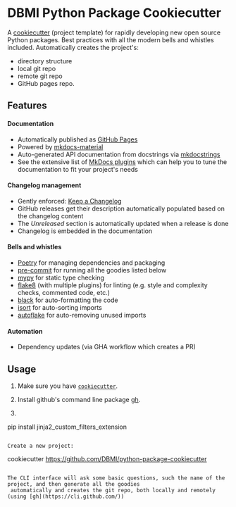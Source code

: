 # DBMI Python Package Cookiecutter

A [cookiecutter](https://cookiecutter.readthedocs.io/en/latest/README.html) (project template) for rapidly developing new open source Python packages. Best practices with all the modern bells and whistles included. Automatically creates the project's:
* directory structure
* local git repo
* remote git repo
* GitHub pages repo.
## Features

#### Documentation

* Automatically published as [GitHub Pages](https://pages.github.com/)
* Powered by [mkdocs-material](https://github.com/squidfunk/mkdocs-material)
* Auto-generated API documentation from docstrings via [mkdocstrings](https://github.com/mkdocstrings/mkdocstrings)
* See the extensive list of [MkDocs plugins](https://github.com/mkdocs/mkdocs/wiki/MkDocs-Plugins) which can help you
 to tune the documentation to fit your project's needs

#### Changelog management

* Gently enforced: [Keep a Changelog](https://keepachangelog.com/en/1.0.0/)
* GitHub releases get their description automatically populated based on the changelog content
* The _Unreleased_ section is automatically updated when a release is done
* Changelog is embedded in the documentation

#### Bells and whistles

* [Poetry](https://python-poetry.org/docs/) for managing dependencies and packaging
* [pre-commit](https://pre-commit.com/) for running all the goodies listed below
* [mypy](https://flake8.pycqa.org/en/latest/) for static type checking
* [flake8](https://flake8.pycqa.org/en/latest/) (with multiple plugins) for linting (e.g. style and complexity checks, commented code, etc.)
* [black](https://black.readthedocs.io/en/stable/) for auto-formatting the code
* [isort](https://pycqa.github.io/isort/) for auto-sorting imports
* [autoflake](https://github.com/myint/autoflake) for auto-removing unused imports

#### Automation

* Dependency updates (via GHA workflow which creates a PR)

## Usage

1. Make sure you have [`cookiecutter`](https://cookiecutter.readthedocs.io/en/latest/installation.html).
2. Install github's command line package [gh](https://cli.github.com/).

3. ```
pip install jinja2_custom_filters_extension
```

Create a new project:

```
cookiecutter https://github.com/DBMI/python-package-cookiecutter
```

The CLI interface will ask some basic questions, such the name of the project, and then generate all the goodies
 automatically and creates the git repo, both locally and remotely (using [gh](https://cli.github.com/))
